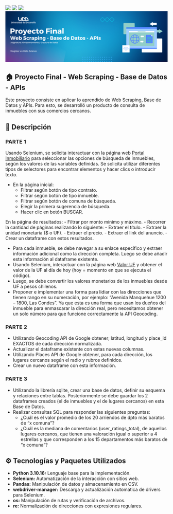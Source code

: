 <p align="left">
   <img src="https://img.shields.io/badge/Status-En%20Desarrollo-green?style=plastic">
   <img src="https://img.shields.io/badge/Python-3776AB?style=plastic&logo=python&logoColor=white"/>
   <img src="https://img.shields.io/badge/Jupyter-%23e58f1a.svg?style=plastic&logo=Jupyter&logoColor=white"/>

<img src="./assets/banner-scrapping.png"/>

## 🏠 Proyecto Final - Web Scraping - Base de Datos - APIs

Este proyecto consiste en aplicar lo aprendido de Web Scraping, Base de Datos y APIs. Para esto, se desarrolló un producto de consulta de inmuebles con sus comercios cercanos. 

## 🚀 Descripción 

### **PARTE 1** 

Usando Selenium, se solicita interactuar con la página web [Portal Inmobiliario](https://www.portalinmobiliario.com/) para seleccionar las opciones de búsqueda de inmuebles, según los valores de las variables definidas. Se solicita utilizar diferentes tipos de selectores para encontrar elementos y hacer clics o introducir texto. 

- En la página inicial: 
    - Filtrar según botón de tipo contrato.
    - Filtrar según botón de tipo inmueble.
    - Filtrar según botón de comuna de búsqueda.
    - Elegir la primera sugerencia de búsqueda.
    - Hacer clic en botón BUSCAR.


En la página de resultados: 
    - Filtrar por monto mínimo y máximo.
    - Recorrer la cantidad de páginas realizando lo siguiente: 
        - Extraer el título.
        - Extraer la unidad monetaria ($ o UF).
        - Extraer el precio.
        - Extraer el link del anuncio.
        - Crear un dataframe con estos resultados. 

- Para cada inmueble, se debe navegar a su enlace específico y extraer información adicional como la dirección completa. Luego se debe añadir esta información al dataframe existente.
- Usando Selenium, interactuar con la página web [Valor UF](https://valoruf.cl/) y obtener el valor de la UF al día de hoy (hoy = momento en que se ejecuta el código).
- Luego, se debe convertir los valores monetarios de los inmuebles desde UF a pesos chilenos.
- Proponer e implementar una forma para lidiar con las direcciones que tienen rango en su numeración, por ejemplo: “Avenida Manquehue 1200 – 1800, Las Condes”. Ya que esta es una forma que usan los dueños del inmueble para enmascarar la dirección real, pero necesitamos obtener un solo número para que funcione correctamente la API Geocoding.

### **PARTE 2** 

- Utilizando Geocoding API de Google obtener; latitud, longitud y place_id EXACTOS de cada dirección normalizada.
- Actualizar el dataframe existente con estas nuevas columnas.
- Utilizando Places API de Google obtener, para cada dirección, los lugares cercanos según el radio y rubros definidos.
- Crear un nuevo dataframe con esta información.

### **PARTE 3** 
- Utilizando la librería sqlite, crear una base de datos, definir su esquema y relaciones entre tablas. Posteriormente se debe guardar los 2 dataframes creados (el de inmuebles y el de lugares cercanos) en esta Base de Datos.
- Realizar consultas SQL para responder las siguientes preguntas:
    - ¿Cuál es el valor promedio de los 20 arriendos de dpto más baratos de “x comuna”?
    - ¿Cuál es la mediana de comentarios (user_ratings_total), de aquellos lugares cercanos, que tienen una valoración igual o superior a 4 estrellas y que corresponden a los 15 departamentos más baratos de “x comuna”?


## ⚙️ Tecnologías y Paquetes Utilizados
- **Python 3.10.16:** Lenguaje base para la implementación.
- **Selenium:** Automatización de la interacción con sitios web.
- **Pandas:** Manipulación de datos y almacenamiento en CSV.
- **webdriver-manager:** Descarga y actualización automática de drivers para Selenium.
- **os:** Manipulación de rutas y verificación de archivos.
- **re:** Normalización de direcciones con expresiones regulares.